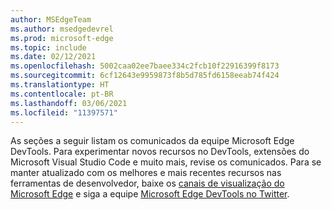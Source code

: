 ```yaml
---
author: MSEdgeTeam
ms.author: msedgedevrel
ms.prod: microsoft-edge
ms.topic: include
ms.date: 02/12/2021
ms.openlocfilehash: 5002caa02ee7baee334c2fcb10f22916399f8173
ms.sourcegitcommit: 6cf12643e9959873f8b5d785fd6158eeab74f424
ms.translationtype: HT
ms.contentlocale: pt-BR
ms.lasthandoff: 03/06/2021
ms.locfileid: "11397571"
---
```

As seções a seguir listam os comunicados da equipe Microsoft Edge DevTools.  Para experimentar novos recursos no DevTools, extensões do Microsoft Visual Studio Code e muito mais, revise os comunicados.  Para se manter atualizado com os melhores e mais recentes recursos nas ferramentas de desenvolvedor, baixe os [canais de visualização do Microsoft Edge][MicrosoftEdgePreviewChannels] e siga a equipe [Microsoft Edge DevTools no Twitter][EdgeDevToolsTwitterAccount].

<!-- links -->  

[MicrosoftEdgePreviewChannels]: https://www.microsoftedgeinsider.com/download "Canais de Visualização do Microsoft Edge"  

[EdgeDevToolsTwitterAccount]: https://twitter.com/EdgeDevTools "conta do Twitter @EdgeDevTools"  
